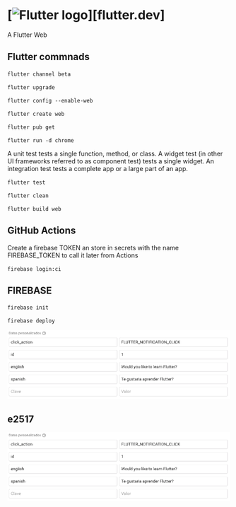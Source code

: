 # [![Flutter logo][]][flutter.dev]

A Flutter Web 

## Flutter commnads

```
flutter channel beta
```

```
flutter upgrade
```

```
flutter config --enable-web
```

```
flutter create web
```

```
flutter pub get
```

```
flutter run -d chrome
```

A unit test tests a single function, method, or class.
A widget test (in other UI frameworks referred to as component test) tests a single widget.
An integration test tests a complete app or a large part of an app.

```
flutter test
```

```
flutter clean
```

```
flutter build web
```


## GitHub Actions

Create a firebase TOKEN an store in secrets with the name FIREBASE_TOKEN to call it later from Actions

```
firebase login:ci
```

## FIREBASE

```
firebase init
```

```
firebase deploy
```

![firebase][]

## e2517

![web][]


[flutter logo]: https://raw.githubusercontent.com/flutter/website/master/src/_assets/image/flutter-lockup.png
[web]: https://github.com/E2517/images/blob/main/images/translator/develop.png
[firebase]: https://github.com/E2517/images/blob/main/images/translator/develop.png













